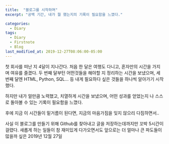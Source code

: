 ```yaml
---
title:  "블로그를 시작하며"
excerpt: "공백 기간, 내가 뭘 했는지의 기록이 필요함을 느꼈다."

categories:
  - Diary
tags:
  - Diary
  - Firstnote
  - Blog
last_modified_at: 2019-12-27T08:06:00-05:00
---
```


첫 회사를 떠난 지 4달이 지나간다.
처음 한 달은 여행도 다니고, 혼자만의 시간을 가지며 여유를 즐겼다.
두 번째 달부턴 어떤것들을 해야할 지 정리하는 시간을 보냈으며,
세 번째 달엔 HTML, Python, SQL... 등 내게 필요하다 싶은 것들을 하나씩 알아가기 시작했다.

하지만 내가 얼만큼 노력했고, 치열하게 시간을 보냈으며, 어떤 성과를 얻었는지
나 스스로 돌아볼 수 있는 기록이 필요함을 느꼈다.

후에 지금 이 시간들이 밑거름이 된다면, 지금의 마음가짐을 잊지 않으리 다짐하면서..

사실 이 블로그를 만들기 위해 Github를 찾아내고 글을 저장하는데까지만 꼬박 5시간이 걸렸다.
새롭게 하는 일들이 참 재미있게 다가오면서도
앞으로는 더 얼마나 큰 파도들이 많을까 싶은 2019년 12월 27일
